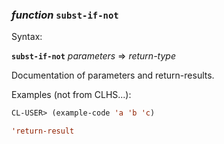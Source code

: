 ### <em>function</em> <strong>`subst-if-not`</strong>

Syntax:

<strong>`subst-if-not`</strong> <em>parameters</em> => <em>return-type</em>

Documentation of parameters and return-results.

Examples (not from CLHS...):

```lisp
CL-USER> (example-code 'a 'b 'c)

'return-result
```
